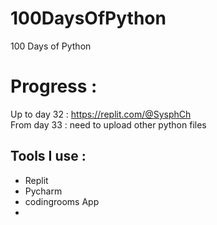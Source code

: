 # 100DaysOfPython
100 Days of Python 

# Progress : 
Up to day 32  : https://replit.com/@SysphCh   
From day 33 :  need to upload other python files

## Tools I use : 

- Replit
- Pycharm
- codingrooms App
- 

## 
